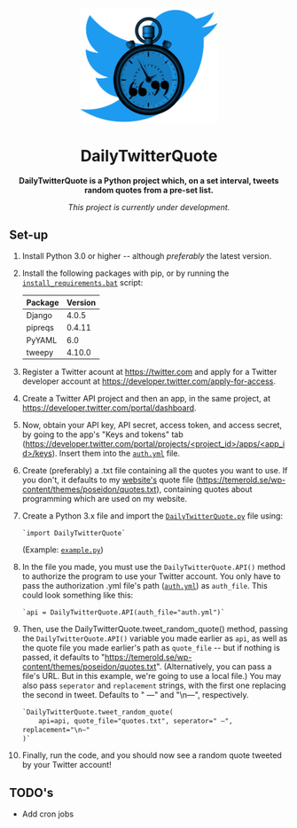 <div align="center">
    <img src="./media/logo.png" width="250"/>
    <h1><b>DailyTwitterQuote</b></h1>
    <p><b>DailyTwitterQuote is a Python project which, on a set interval, tweets random quotes from a pre-set list.</b></p>
    <p><i>This project is currently under development.</i></p>
</div>

## Set-up
1.  Install Python 3.0 or higher -- although *preferably* the latest version.
2.  Install the following packages with pip, or by running the [`install_requirements.bat`](install_requirements.bat) script:

    | Package | Version |
    |---------|---------|
    | Django  | 4.0.5   |
    | pipreqs | 0.4.11  |
    | PyYAML  | 6.0     |
    | tweepy  | 4.10.0  |

3.  Register a Twitter acount at https://twitter.com and apply for a Twitter developer account at https://developer.twitter.com/apply-for-access.
4.  Create a Twitter API project and then an app, in the same project, at https://developer.twitter.com/portal/dashboard.
5.  Now, obtain your API key, API secret, access token, and access secret, by going to the app's "Keys and tokens" tab ([https://developer.twitter.com/portal/projects/<project_id>/apps/<app_id>/keys](https://developer.twitter.com/portal/projects/<project_id>/apps/<app_id>/keys)). Insert them into the [`auth.yml`](auth.yml) file.
6.  Create (preferably) a .txt file containing all the quotes you want to use. If you don't, it defaults to my [website's](https://temerold.se/) quote file (https://temerold.se/wp-content/themes/poseidon/quotes.txt), containing quotes about programming which are used on my website.
7.  Create a Python 3.x file and import the [`DailyTwitterQuote.py`](DailyTwitterQuote.py) file using:

        `import DailyTwitterQuote`

    (Example: [`example.py`](example.py))

8.  In the file you made, you must use the `DailyTwitterQuote.API()` method to authorize the program to use your Twitter account. You only have to pass the authorization .yml file's path ([`auth.yml`](auth.yml)) as `auth_file`. This could look something like this:

        `api = DailyTwitterQuote.API(auth_file="auth.yml")`

9.  Then, use the DailyTwitterQuote.tweet_random_quote() method, passing the `DailyTwitterQuote.API()` variable you made earlier as `api`, as well as the quote file you made earlier's path as `quote_file` -- but if nothing is passed, it defaults to "https://temerold.se/wp-content/themes/poseidon/quotes.txt". (Alternatively, you can pass a file's URL. But in this example, we're going to use a local file.) You may also pass `seperator` and `replacement` strings, with the first one replacing the second in tweet. Defaults to " —" and "\n—", respectively.

        `DailyTwitterQuote.tweet_random_quote(
            api=api, quote_file="quotes.txt", seperator=" —", replacement="\n—"
        )`


10. Finally, run the code, and you should now see a random quote tweeted by your Twitter account!

## TODO's
* Add cron jobs
